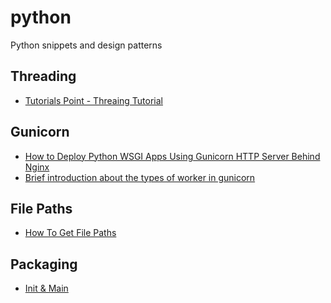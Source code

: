 # python
Python snippets and design patterns

## Threading

- [Tutorials Point - Threaing Tutorial](https://www.tutorialspoint.com/python3/python_multithreading.htm)


## Gunicorn

- [How to Deploy Python WSGI Apps Using Gunicorn HTTP Server Behind Nginx](https://www.digitalocean.com/community/tutorials/how-to-deploy-python-wsgi-apps-using-gunicorn-http-server-behind-nginx)
- [Brief introduction about the types of worker in gunicorn](
https://medium.com/@genchilu/brief-introduction-about-the-types-of-worker-in-gunicorn-and-respective-suitable-scenario-67b0c0e7bd62)

## File Paths

- [How To Get File Paths](https://note.nkmk.me/en/python-script-file-path/)


## Packaging

- [Init & Main](https://www.christoolivier.com/what-is-up-with-__init__-py-and-__main__-py/)

